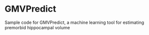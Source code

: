 # GMVPredict
 Sample code for GMVPredict, a machine learning tool for estimating premorbid hippocampal volume

